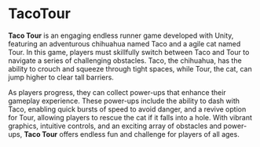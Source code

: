 # TacoTour

**Taco Tour** is an engaging endless runner game developed with Unity, featuring an adventurous chihuahua named Taco and a agile cat named Tour. In this game, players must skillfully switch between Taco and Tour to navigate a series of challenging obstacles. Taco, the chihuahua, has the ability to crouch and squeeze through tight spaces, while Tour, the cat, can jump higher to clear tall barriers. 

As players progress, they can collect power-ups that enhance their gameplay experience. These power-ups include the ability to dash with Taco, enabling quick bursts of speed to avoid danger, and a revive option for Tour, allowing players to rescue the cat if it falls into a hole. With vibrant graphics, intuitive controls, and an exciting array of obstacles and power-ups, **Taco Tour** offers endless fun and challenge for players of all ages.

